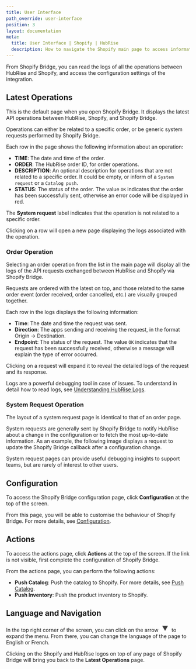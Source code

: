 ```yaml
---
title: User Interface
path_override: user-interface
position: 3
layout: documentation
meta:
  title: User Interface | Shopify | HubRise
  description: How to navigate the Shopify main page to access information about the orders and customise the behaviour of the bridge. Synchronise your data.
---
```


From Shopify Bridge, you can read the logs of all the operations between HubRise and Shopify, and access the configuration settings of the integration.

## Latest Operations

This is the default page when you open Shopify Bridge. It displays the latest API operations between HubRise, Shopify, and Shopify Bridge.

Operations can either be related to a specific order, or be generic system requests performed by Shopify Bridge.

Each row in the page shows the following information about an operation:

- **TIME**: The date and time of the order.
- **ORDER**: The HubRise order ID, for order operations.
- **DESCRIPTION**: An optional description for operations that are not related to a specific order. It could be empty, or inform of a `System request` or a `Catalog push`.
- **STATUS**: The status of the order. The value `OK` indicates that the order has been successfully sent, otherwise an error code will be displayed in red.

The **System request** label indicates that the operation is not related to a specific order.

Clicking on a row will open a new page displaying the logs associated with the operation.

### Order Operation

Selecting an order operation from the list in the main page will display all the logs of the API requests exchanged between HubRise and Shopify via Shopify Bridge.

Requests are ordered with the latest on top, and those related to the same order event (order received, order cancelled, etc.) are visually grouped together.

Each row in the logs displays the following information:

- **Time**: The date and time the request was sent.
- **Direction**: The apps sending and receiving the request, in the format Origin → Destination.
- **Endpoint**: The status of the request. The value `OK` indicates that the request has been successfully received, otherwise a message will explain the type of error occurred.

Clicking on a request will expand it to reveal the detailed logs of the request and its response.

Logs are a powerful debugging tool in case of issues. To understand in detail how to read logs, see [Understanding HubRise Logs](/docs/hubrise-logs/overview).

### System Request Operation

The layout of a system request page is identical to that of an order page.

System requests are generally sent by Shopify Bridge to notify HubRise about a change in the configuration or to fetch the most up-to-date information. As an example, the following image displays a request to update the Shopify Bridge callback after a configuration change.

System request pages can provide useful debugging insights to support teams, but are rarely of interest to other users.

## Configuration

To access the Shopify Bridge configuration page, click **Configuration** at the top of the screen.

From this page, you will be able to customise the behaviour of Shopify Bridge. For more details, see [Configuration](/apps/shopify/configuration).

## Actions

To access the actions page, click **Actions** at the top of the screen. If the link is not visible, first complete the configuration of Shopify Bridge.

From the actions page, you can perform the following actions:

- **Push Catalog**: Push the catalog to Shopify. For more details, see [Push Catalog](/apps/shopify/push-catalog).
- **Push Inventory**: Push the product inventory to Shopify.

## Language and Navigation

In the top right corner of the screen, you can click on the arrow <InlineImage width="20" height="20">![Arrow icon](../images/arrow-icon.jpg)</InlineImage> to expand the menu. From there, you can change the language of the page to English or French.

Clicking on the Shopify and HubRise logos on top of any page of Shopify Bridge will bring you back to the **Latest Operations** page.
